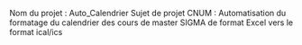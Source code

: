 Nom du projet : Auto_Calendrier 
Sujet de projet CNUM : Automatisation du formatage du calendrier des cours de master SIGMA de format Excel vers le format ical/ics
